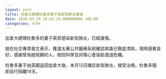 ```yaml
---
layout: post
title: 加拿大總理杜魯多妻子染新型肺炎康復
date: 2020-03-29 16:42:25.000000000 +08:00
categories: rthk
---
```


加拿大總理杜魯多的妻子索菲感染新型肺炎，已經康復。

她在社交專頁發文表示，獲渥太華公共醫療系統確認病毒已徹底清除，現時感覺良好，感謝曾為她祝願的人，相信科學及同理心會協助渡過危機。

杜魯多妻子由英國返回加拿大後，本月12日確診新型肺炎，接受治療。杜魯多隨即自行隔離14天。
